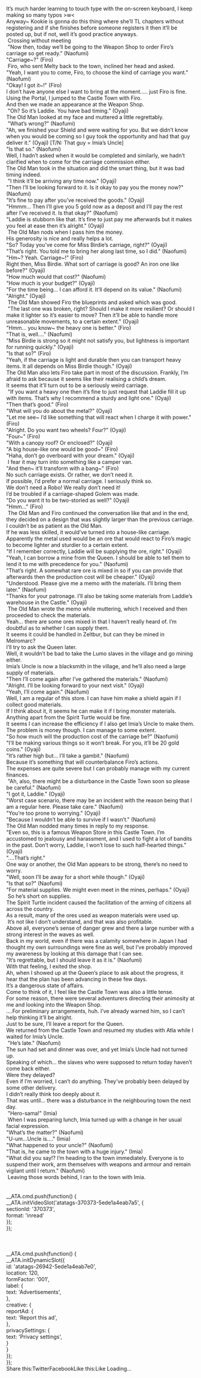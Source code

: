 <br/>
It’s much harder learning to touch type with the on-screen keyboard, I keep making so many typos >w<<br/>
Anyway~ Kookie is gonna do this thing where she’ll TL chapters without registering and if she finishes before someone registers it then it’ll be posted up, but if not, well it’s good practice anyways.<br/>
 Crossing without meeting<br/>
 "Now then, today we’ll be going to the Weapon Shop to order Firo’s carriage so get ready." (Naofumi)<br/>
"Carriage~?" (Firo)<br/>
 Firo, who sent Melty back to the town, inclined her head and asked.<br/>
"Yeah, I want you to come, Firo, to choose the kind of carriage you want." (Naofumi)<br/>
"Okay! I got it~!" (Firo)<br/>
I don’t have anyone else I want to bring at the moment….. just Firo is fine.<br/>
Using the Portal, I jumped to the Castle Town with Firo.<br/>
And then we made an appearance at the Weapon Shop.<br/>
 "Oh? So it’s Laddie. You have bad timing." (Oyaji)<br/>
The Old Man looked at my face and muttered a little regrettably.<br/>
 "What’s wrong?" (Naofumi)<br/>
"Ah, we finished your Shield and were waiting for you. But we didn’t know when you would be coming so I guy took the opportunity and had that guy deliver it." (Oyaji) [T/N: That guy = Imia’s Uncle]<br/>
"Is that so." (Naofumi)<br/>
Well, I hadn’t asked when it would be completed and similarly, we hadn’t clarified when to come for the carriage commission either.<br/>
The Old Man took in the situation and did the smart thing, but it was bad timing indeed.<br/>
 "I think it’ll be arriving any time now." (Oyaji)<br/>
"Then I’ll be looking forward to it. Is it okay to pay you the money now?" (Naofumi)<br/>
"It’s fine to pay after you’ve received the goods." (Oyaji)<br/>
"Hmmm… Then I’ll give you 5 gold now as a deposit and I’ll pay the rest after I’ve received it. Is that okay?" (Naofumi)<br/>
"Laddie is stubborn like that. It’s fine to just pay me afterwards but it makes you feel at ease then it’s alright." (Oyaji)<br/>
 The Old Man nods when I pass him the money.<br/>
His generosity is nice and really helps a lot.<br/>
"So? Today you’ve come for Miss Birdie’s carriage, right?" (Oyaji)<br/>
"That’s right. You told me to bring her along last time, so I did." (Naofumi)<br/>
"Hm~? Yeah. Carriage~!" (Firo)<br/>
Right then, Miss Birdie. What sort of carriage is good? An iron one like before?" (Oyaji)<br/>
"How much would that cost?" (Naofumi)<br/>
"How much is your budget?" (Oyaji)<br/>
"For the time being… I can afford it. It’ll depend on its value." (Naofumi)<br/>
"Alright." (Oyaji)<br/>
 The Old Man showed Firo the blueprints and asked which was good.<br/>
 "The last one was broken, right? Should I make it more resilient? Or should I make it lighter so it’s easier to move? Then it’ll be able to handle more unreasonable movements, to a certain extent." (Oyaji)<br/>
"Hmm… you know~ the heavy one is better." (Firo)<br/>
"That is, well…." (Naofumi)<br/>
"Miss Birdie is strong so it might not satisfy you, but lightness is important for running quickly." (Oyaji)<br/>
"Is that so?" (Firo)<br/>
"Yeah, if the carriage is light and durable then you can transport heavy items. It all depends on Miss Birdie though." (Oyaji)<br/>
The Old Man also lets Firo take part in most of the discussion. Frankly, I’m afraid to ask because it seems like their realising a child’s dream.<br/>
It seems that it’ll turn out to be a seriously weird carriage.<br/>
 "If you want a heavy one then it’s fine to just request that Laddie fill it up with items. That’s why I recommend a sturdy and light one." (Oyaji)<br/>
"Then that’s good." (Firo)<br/>
"What will you do about the metal?" (Oyaji)<br/>
"Let me see~ I’d like something that will react when I charge it with power." (Firo)<br/>
"Alright. Do you want two wheels? Four?" (Oyaji)<br/>
"Four~" (Firo)<br/>
"With a canopy roof? Or enclosed?" (Oyaji)<br/>
"A big house-like one would be good~" (Firo)<br/>
"Haha, don’t go overboard with your dream." (Oyaji)<br/>
 I fear it may turn into something like a camper van.<br/>
"And then~ it’ll transform with a bang~" (Firo)<br/>
No such carriage exists. Or rather, we don’t need it.<br/>
If possible, I’d prefer a normal carriage. I seriously think so.<br/>
We don’t need a Robo! We really don’t need it!<br/>
I’d be troubled if a carriage-shaped Golem was made.<br/>
"Do you want it to be two-storied as well?" (Oyaji)<br/>
"Hmm…" (Firo)<br/>
 The Old Man and Firo continued the conversation like that and in the end, they decided on a design that was slightly larger than the previous carriage.<br/>
I couldn’t be as patient as the Old Man.<br/>
If he was less skilled, it would’ve turned into a house-like carriage.<br/>
Apparently the metal used would be an ore that would react to Firo’s magic to become lighter and sturdier to a certain extent.<br/>
"If I remember correctly, Laddie will be supplying the ore, right." (Oyaji)<br/>
"Yeah, I can borrow a mine from the Queen. I should be able to tell them to lend it to me with precedence for you." (Naofumi)<br/>
"That’s right. A somewhat rare ore is mixed in so if you can provide that afterwards then the production cost will be cheaper." (Oyaji)<br/>
"Understood. Please give me a memo with the materials. I’ll bring them later." (Naofumi)<br/>
"Thanks for your patronage. I’ll also be taking some materials from Laddie’s warehouse in the Castle." (Oyaji)<br/>
 The Old Man wrote the memo while muttering, which I received and then proceeded to check the materials.<br/>
Yeah… there are some ores mixed in that I haven’t really heard of. I’m doubtful as to whether I can supply them.<br/>
It seems it could be handled in Zeltbur, but can they be mined in Melromarc?<br/>
I’ll try to ask the Queen later.<br/>
Well, it wouldn’t be bad to take the Lumo slaves in the village and go mining either.<br/>
Imia’s Uncle is now a blacksmith in the village, and he’ll also need a large supply of materials.<br/>
"Then I’ll come again after I’ve gathered the materials." (Naofumi)<br/>
"Alright. I’ll be looking forward to your next visit." (Oyaji)<br/>
"Yeah, I’ll come again." (Naofumi)<br/>
Well, I am a regular of this store. I can have him make a shield again if I collect good materials.<br/>
If I think about it, it seems he can make it if I bring monster materials.<br/>
Anything apart from the Spirit Turtle would be fine.<br/>
It seems I can increase the efficiency if I also get Imia’s Uncle to make them.<br/>
The problem is money though. I can manage to some extent.<br/>
"So how much will the production cost of the carriage be?" (Naofumi)<br/>
"I’ll be making various things so it won’t break. For you, it’ll be 20 gold coins." (Oyaji)<br/>
"It’s rather high but… I’ll take a gambit." (Naofumi)<br/>
Because it’s something that will counterbalance Firo’s actions.<br/>
The expenses are quite severe but I can probably manage with my current finances.<br/>
 "Ah, also, there might be a disturbance in the Castle Town soon so please be careful." (Naofumi)<br/>
"I got it, Laddie." (Oyaji)<br/>
"Worst case scenario, there may be an incident with the reason being that I am a regular here. Please take care." (Naofumi)<br/>
"You’re too prone to worrying." (Oyaji)<br/>
"Because I wouldn’t be able to survive if I wasn’t." (Naofumi)<br/>
The Old Man nodded many times in reply to my response.<br/>
"Even so, this is a famous Weapon Store in this Castle Town. I’m accustomed to jealousy and harassment, and I used to fight a lot of bandits in the past. Don’t worry, Laddie, I won’t lose to such half-hearted things." (Oyaji)<br/>
"….That’s right."<br/>
One way or another, the Old Man appears to be strong, there’s no need to worry.<br/>
"Well, soon I’ll be away for a short while though." (Oyaji)<br/>
"Is that so?" (Naofumi)<br/>
"For material supplies. We might even meet in the mines, perhaps." (Oyaji)<br/>
 So he’s short on supplies.<br/>
The Spirit Turtle incident caused the facilitation of the arming of citizens all across the country.<br/>
As a result, many of the ores used as weapon materials were used up.<br/>
 It’s not like I don’t understand, and that was also profitable.<br/>
Above all, everyone’s sense of danger grew and there a large number with a strong interest in the waves as well.<br/>
Back in my world, even if there was a calamity somewhere in Japan I had thought my own surroundings were fine as well, but I’ve probably improved my awareness by looking at this damage that I can see.<br/>
"It’s regrettable, but I should leave it as it is." (Naofumi)<br/>
With that feeling, I exited the shop.<br/>
Ah, when I showed up at the Queen’s place to ask about the progress, it hear that the plan has been advancing in these few days.<br/>
It’s a dangerous state of affairs.<br/>
Come to think of it, I feel like the Castle Town was also a little tense.<br/>
For some reason, there were several adventurers directing their animosity at me and looking into the Weapon Shop.<br/>
….For preliminary arrangements, huh. I’ve already warned him, so I can’t help thinking it’ll be alright.<br/>
Just to be sure, I’ll leave a report for the Queen.<br/>
We returned from the Castle Town and resumed my studies with Atla while I waited for Imia’s Uncle.<br/>
 "He’s late." (Naofumi)<br/>
The sun had set and dinner was over, and yet Imia’s Uncle had not turned up.<br/>
Speaking of which… the slaves who were supposed to return today haven’t come back either.<br/>
Were they delayed?<br/>
Even if I’m worried, I can’t do anything. They’ve probably been delayed by some other delivery.<br/>
I didn’t really think too deeply about it.<br/>
That was until… there was a disturbance in the neighbouring town the next day.<br/>
 "Hero-sama!" (Imia)<br/>
 When I was preparing lunch, Imia turned up with a change in her usual facial expression.<br/>
"What’s the matter?" (Naofumi)<br/>
"U-um…Uncle is…." (Imia)<br/>
"What happened to your uncle?" (Naofumi)<br/>
"That is, he came to the town with a huge injury." (Imia)<br/>
"What did you say!? I’m heading to the town immediately. Everyone is to suspend their work, arm themselves with weapons and armour and remain vigilant until I return." (Naofumi)<br/>
 Leaving those words behind, I ran to the town with Imia.<br/>
<br/>
<br/>
            __ATA.cmd.push(function() {<br/>
                __ATA.initVideoSlot('atatags-370373-5ede1a4eab7a5', {<br/>
                    sectionId: '370373',<br/>
                    format: 'inread'<br/>
                });<br/>
            });<br/>
        <br/>
 <br/>
<br/>
				__ATA.cmd.push(function() {<br/>
					__ATA.initDynamicSlot({<br/>
						id: 'atatags-26942-5ede1a4eab7e0',<br/>
						location: 120,<br/>
						formFactor: '001',<br/>
						label: {<br/>
							text: 'Advertisements',<br/>
						},<br/>
						creative: {<br/>
							reportAd: {<br/>
								text: 'Report this ad',<br/>
							},<br/>
							privacySettings: {<br/>
								text: 'Privacy settings',<br/>
							}<br/>
						}<br/>
					});<br/>
				});<br/>
			Share this:TwitterFacebookLike this:Like Loading... <br/>
